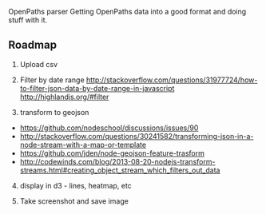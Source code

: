 OpenPaths parser
Getting OpenPaths data into a good format and doing stuff with it.

## Roadmap

1. Upload csv

2. Filter by date range 
http://stackoverflow.com/questions/31977724/how-to-filter-json-data-by-date-range-in-javascript
http://highlandjs.org/#filter

3. transform to geojson
- https://github.com/nodeschool/discussions/issues/90
- http://stackoverflow.com/questions/30241582/transforming-json-in-a-node-stream-with-a-map-or-template
- https://github.com/jden/node-geojson-feature-trasform
- http://codewinds.com/blog/2013-08-20-nodejs-transform-streams.html#creating_object_stream_which_filters_out_data

4. display in d3 - lines, heatmap, etc

5. Take screenshot and save image

